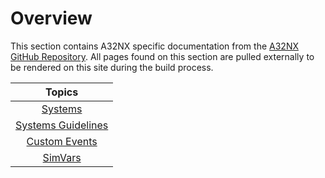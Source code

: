 <link rel="stylesheet" href="../../../stylesheets/toc-tables.css">

# Overview

This section contains A32NX specific documentation from the [A32NX GitHub Repository](https://github.com/flybywiresim/a32nx). All pages found on this 
section are pulled externally to be rendered on this site during the build process. 

|                   Topics                    |
|:-------------------------------------------:|
|            [Systems](systems.md)            |
| [Systems Guidelines](systems-guidelines.md) |
|       [Custom Events](a320-events.md)       |
|         [SimVars](a320-simvars.md)          |


